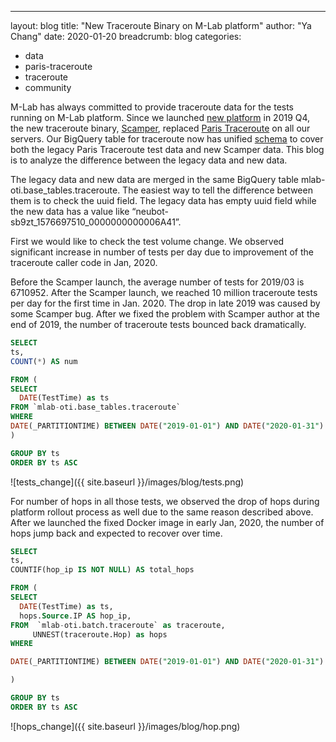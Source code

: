 ---
layout: blog
title: "New Traceroute Binary on M-Lab platform"
author: "Ya Chang"
date: 2020-01-20
breadcrumb: blog
categories:
  - data
  - paris-traceroute
  - traceroute
  - community

M-Lab has always committed to provide traceroute data for the tests running on M-Lab platform. Since we launched [new platform](https://www.measurementlab.net/blog/global-pilot-success/#m-lab-2.0-platform:-global-pilot-assessment) in 2019 Q4, the new traceroute binary, [Scamper](https://www.caida.org/tools/measurement/scamper/), replaced [Paris Traceroute](https://paris-traceroute.net/) on all our servers. Our BigQuery table for traceroute now has unified [schema](https://www.measurementlab.net/blog/traceroute-bq-newdata-available/#new-traceroute-table-and-schema-now-available) to cover both the legacy Paris Traceroute test data and new Scamper data. This blog is to analyze the difference between the legacy data and new data.

The legacy data and new data are merged in the same BigQuery table mlab-oti.base_tables.traceroute. The easiest way to tell the difference between them is to check the uuid field. The legacy data has empty uuid field while the new data has a value like “neubot-sb9zt_1576697510_0000000000006A41”.

First we would like to check the test volume change. We observed significant increase in number of tests per day due to improvement of the traceroute caller code in Jan, 2020.

Before the Scamper launch, the average number of tests for 2019/03 is 6710952. After the Scamper launch, we reached 10 million traceroute tests per day for the first time in Jan. 2020. The drop in late 2019 was caused by some Scamper bug. After we fixed the problem with Scamper author at the end of 2019, the number of traceroute tests bounced back dramatically.

~~~sql
SELECT
ts,
COUNT(*) AS num

FROM (
SELECT
  DATE(TestTime) as ts
FROM `mlab-oti.base_tables.traceroute` 
WHERE 
DATE(_PARTITIONTIME) BETWEEN DATE("2019-01-01") AND DATE("2020-01-31")
)

GROUP BY ts
ORDER BY ts ASC
~~~
![tests_change]({{ site.baseurl }}/images/blog/tests.png)

For number of hops in all those tests, we observed the drop of hops during platform rollout process as well due to the same reason described above. After we launched the fixed Docker image in early Jan, 2020, the number of hops jump back and expected to recover over time.

~~~sql
SELECT
ts,
COUNTIF(hop_ip IS NOT NULL) AS total_hops

FROM (
SELECT
  DATE(TestTime) as ts,
  hops.Source.IP AS hop_ip,
FROM  `mlab-oti.batch.traceroute` as traceroute,
     UNNEST(traceroute.Hop) as hops
WHERE 

DATE(_PARTITIONTIME) BETWEEN DATE("2019-01-01") AND DATE("2020-01-31")

)

GROUP BY ts
ORDER BY ts ASC

~~~
![hops_change]({{ site.baseurl }}/images/blog/hop.png)
